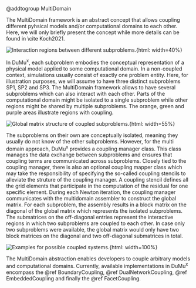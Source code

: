 @addtogroup MultiDomain

The MultiDomain framework is an abstract concept that allows coupling different pyhsical models and/or computational domains to each other. Here, we will only briefly present the concept while more details can be found in \cite Koch2021.

![Interaction regions between different subproblems.](multidomainSubproblemsInteractions.svg){html: width=40%}

In DuMu<sup>x</sup>, each subproblem embodies the conceptual representation of a physical model applied to some computational domain. In a non-coupled context, simulations usually consist of exactly one problem entity. Here, for illustration purposes, we will assume to have three distinct subproblems SP1, SP2 and SP3. The MultiDomain framework allows to have several subproblems which can also interact with each other. Parts of the computational domain might be isolated to a single subproblem while other regions might be shared by multiple subproblems. The orange, green and purple areas illustrate regions with coupling.

![Global matrix structure of coupled subproblems.](multidomainAssembler.svg){html: width=55%}

The subproblems on their own are conceptually isolated, meaning they usually do not know of the other subproblems. However, for the multi domain approach, DuMu<sup>x</sup> provides a coupling manager class. This class manages the data exchange between subproblems and ensures that coupling terms are communicated across subproblems. Closely tied to the coupling manager, there is also an optional coupling mapper class which may take the responsibility of specifying the so-called coupling stencils to alleviate the struture of the coupling manager. A coupling stencil defines all the grid elements that participate in the computation of the residual for one specific element. During each Newton iteration, the coupling manager communicates with the multidomain assembler to construct the global matrix. For each subproblem, the assembly results in a block matrix on the diagonal of the global matrix which represents the isolated subproblems. The submatrices on the off-diagonal entries represent the interactive regions in which two subproblems are coupled to each other. In case only two subproblems were available, the global matrix would only have two block matrices on the diagonal and two off-diagonal submatrices in total.

![Examples for possible coupled systems.](coupling_examples.svg){html: width=100%}

The MultiDomain abstraction enables developers to couple arbitrary models and computational domains. Currently, available implementations in DuMu<sup>x</sup> encompass the @ref BoundaryCoupling, @ref DualNetworkCoupling, @ref EmbeddedCoupling and finally the @ref FacetCoupling.
